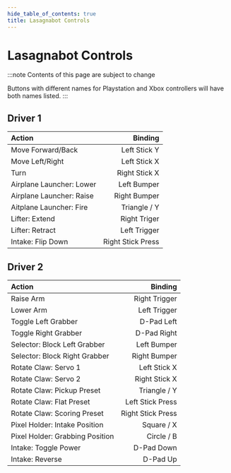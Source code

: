 ```yaml
---
hide_table_of_contents: true
title: Lasagnabot Controls
---
```


# Lasagnabot Controls

:::note
Contents of this page are subject to change

Buttons with different names for Playstation and Xbox controllers will have both names listed.
:::

## Driver 1
| Action                   |           Binding |
|:-------------------------|------------------:|
| Move Forward/Back        |      Left Stick Y |
| Move Left/Right          |      Left Stick X |
| Turn                     |     Right Stick X |
| Airplane Launcher: Lower |       Left Bumper |
| Airplane Launcher: Raise |      Right Bumper |
| Aitplane Launcher: Fire  |      Triangle / Y |
| Lifter: Extend           |      Right Triger |
| Lifter: Retract          |      Left Trigger |
| Intake: Flip Down        | Right Stick Press |

## Driver 2
| Action                          |           Binding |
|:--------------------------------|------------------:|
| Raise Arm                       |     Right Trigger |
| Lower Arm                       |      Left Trigger |
| Toggle Left Grabber             |        D-Pad Left |
| Toggle Right Grabber            |       D-Pad Right |
| Selector: Block Left Grabber    |       Left Bumper |
| Selector: Block Right Grabber   |      Right Bumper |
| Rotate Claw: Servo 1            |      Left Stick X |
| Rotate Claw: Servo 2            |     Right Stick X |
| Rotate Claw: Pickup Preset      |      Triangle / Y |
| Rotate Claw: Flat Preset        |  Left Stick Press |
| Rotate Claw: Scoring Preset     | Right Stick Press |
| Pixel Holder: Intake Position   |        Square / X |
| Pixel Holder: Grabbing Position |        Circle / B |
| Intake: Toggle Power            |        D-Pad Down |
| Intake: Reverse                 |          D-Pad Up |